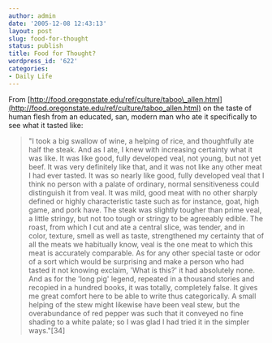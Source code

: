 ```yaml
---
author: admin
date: '2005-12-08 12:43:13'
layout: post
slug: food-for-thought
status: publish
title: Food for Thought?
wordpress_id: '622'
categories:
- Daily Life
---
```


From
[http://food.oregonstate.edu/ref/culture/taboo\_allen.html](http://food.oregonstate.edu/ref/culture/taboo_allen.html)
on the taste of human flesh from an educated, san, modern man who ate it
specifically to see what it tasted like:

> "I took a big swallow of wine, a helping of rice, and thoughtfully ate
> half the steak. And as I ate, I knew with increasing certainty what it
> was like. It was like good, fully developed veal, not young, but not
> yet beef. It was very definitely like that, and it was not like any
> other meat I had ever tasted. It was so nearly like good, fully
> developed veal that I think no person with a palate of ordinary,
> normal sensitiveness could distinguish it from veal. It was mild, good
> meat with no other sharply defined or highly characteristic taste such
> as for instance, goat, high game, and pork have. The steak was
> slightly tougher than prime veal, a little stringy, but not too tough
> or stringy to be agreeably edible. The roast, from which I cut and ate
> a central slice, was tender, and in color, texture, smell as well as
> taste, strengthened my certainty that of all the meats we habitually
> know, veal is the one meat to which this meat is accurately
> comparable. As for any other special taste or odor of a sort which
> would be surprising and make a person who had tasted it not knowing
> exclaim, 'What is this?' it had absolutely none. And as for the 'long
> pig' legend, repeated in a thousand stories and recopied in a hundred
> books, it was totally, completely false. It gives me great comfort
> here to be able to write thus categorically. A small helping of the
> stew might likewise have been veal stew, but the overabundance of red
> pepper was such that it conveyed no fine shading to a white palate; so
> I was glad I had tried it in the simpler ways."[34]
